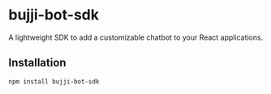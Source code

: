 # bujji-bot-sdk

A lightweight SDK to add a customizable chatbot to your React applications.

## Installation

```bash
npm install bujji-bot-sdk
```
